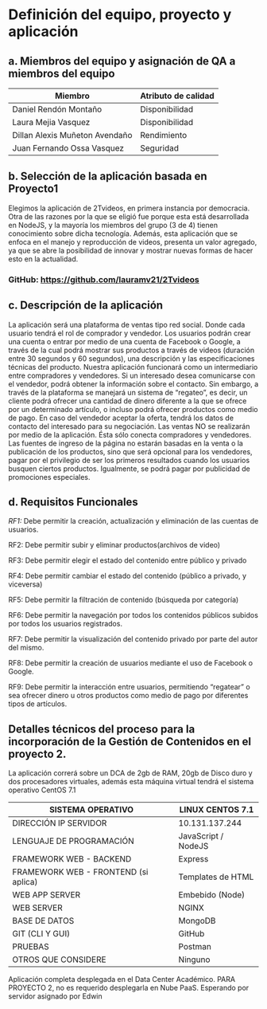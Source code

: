# Definición del equipo, proyecto y aplicación

## a. Miembros del equipo y asignación de QA a miembros del equipo 

| Miembro | Atributo de calidad |
| --- | --- |
| Daniel Rendón Montaño | Disponibilidad |
| Laura Mejia Vasquez | Disponibilidad |
| Dillan Alexis Muñeton Avendaño | Rendimiento |
| Juan Fernando Ossa Vasquez | Seguridad |

## b. Selección de la aplicación basada en Proyecto1

Elegimos la aplicación de 2Tvideos, en primera instancia por democracia.
Otra de las razones por la que se eligió fue porque esta está desarrollada en NodeJS, y la mayoría los miembros del grupo (3 de 4) tienen conocimiento sobre dicha tecnología. Además, esta aplicación que se enfoca en el manejo y reproducción de videos, presenta un valor agregado, ya que se abre la posibilidad de innovar y mostrar nuevas formas de hacer esto en la actualidad.

### GitHub: https://github.com/lauramv21/2Tvideos
 
## c. Descripción de la aplicación 

La aplicación será una plataforma de ventas tipo red social. Donde cada usuario tendrá el rol de comprador y vendedor. 
Los usuarios podrán crear una cuenta o entrar por medio de una cuenta de Facebook o Google, a través de la cual podrá mostrar sus productos a través de videos (duración entre 30 segundos y 60 segundos), una descripción y las especificaciones técnicas del producto. 
Nuestra aplicación funcionará como un intermediario entre compradores y vendedores. Si un interesado desea comunicarse con el vendedor, podrá obtener la información sobre el contacto. Sin embargo, a través de la plataforma se manejará un sistema de “regateo”, es decir, un cliente podrá ofrecer una cantidad de dinero diferente a la que se ofrece por un determinado artículo, o incluso podrá ofrecer productos como medio de pago. En caso del vendedor aceptar la oferta, tendrá los datos de contacto del interesado para su negociación.
Las ventas NO se realizarán por medio de la aplicación. Ésta sólo conecta compradores y vendedores.
Las fuentes de ingreso de la página no estarán basadas en la venta o la publicación de los productos, sino que será opcional para los vendedores, pagar por el privilegio de ser los primeros resultados cuando los usuarios busquen ciertos productos. 
Igualmente, se podrá pagar por publicidad de promociones especiales.

## d. Requisitos Funcionales

*RF1:* Debe permitir la creación, actualización y eliminación de las cuentas de usuarios.

RF2: Debe permitir subir y eliminar productos(archivos de video)

RF3: Debe permitir elegir el estado del contenido entre público y privado

RF4: Debe permitir cambiar el estado del contenido (público a privado, y viceversa)

RF5: Debe permitir la filtración de contenido (búsqueda por categoría)

RF6: Debe permitir la navegación por todos los contenidos públicos subidos por todos los usuarios registrados.

RF7: Debe permitir la visualización del contenido privado por parte del autor del mismo.

RF8: Debe permitir la creación de usuarios mediante el uso de Facebook o Google.

RF9: Debe permitir la interacción entre usuarios, permitiendo “regatear” o sea ofrecer dinero u otros productos como medio de pago por diferentes tipos de artículos.


## Detalles técnicos del proceso para la incorporación de la Gestión de Contenidos en el proyecto 2.

La aplicación correrá sobre un DCA de 2gb de RAM, 20gb de Disco duro y dos procesadores virtuales, además esta máquina virtual tendrá el sistema operativo CentOS 7.1
	
| SISTEMA OPERATIVO | LINUX CENTOS 7.1 |
| --- | --- |
| DIRECCIÓN IP SERVIDOR | 10.131.137.244 |
| LENGUAJE DE PROGRAMACIÓN | JavaScript / NodeJS |
| FRAMEWORK WEB - BACKEND | Express |
| FRAMEWORK WEB - FRONTEND (si aplica) | Templates de HTML |
| WEB APP SERVER | Embebido (Node) |
| WEB SERVER  | NGINX |
| BASE DE DATOS | MongoDB |
| GIT (CLI Y GUI) | GitHub | 
| PRUEBAS | Postman |
| OTROS QUE CONSIDERE | Ninguno |

Aplicación completa desplegada en el Data Center Académico. PARA  PROYECTO 2, no es requerido desplegarla en Nube PaaS.
	Esperando por servidor asignado por Edwin

